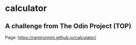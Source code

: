 # calculator
## A challenge from The Odin Project (TOP)

Page: https://ramironinni.github.io/calculator/
